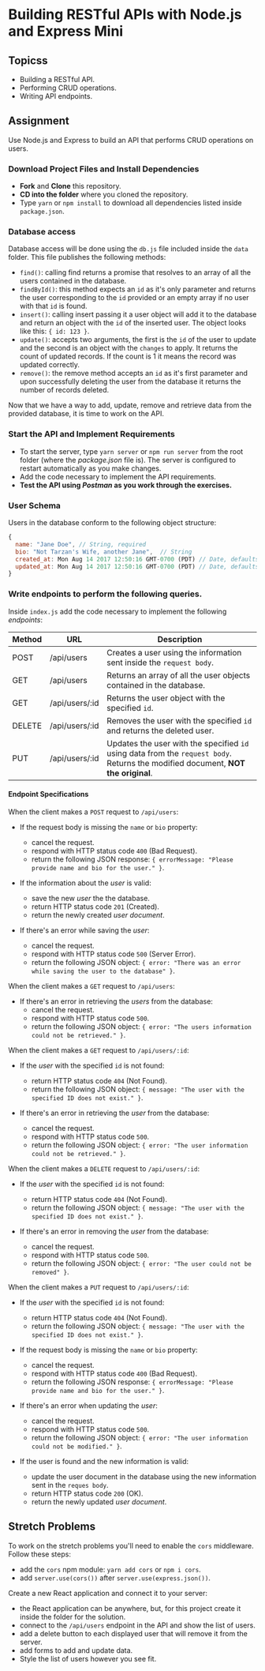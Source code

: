# Building RESTful APIs with Node.js and Express Mini

## Topicss

- Building a RESTful API.
- Performing CRUD operations.
- Writing API endpoints.

## Assignment

Use Node.js and Express to build an API that performs CRUD operations on users.

### Download Project Files and Install Dependencies

- **Fork** and **Clone** this repository.
- **CD into the folder** where you cloned the repository.
- Type `yarn` or `npm install` to download all dependencies listed inside `package.json`.

### Database access

Database access will be done using the `db.js` file included inside the `data` folder. This file publishes the following methods:

- `find()`: calling find returns a promise that resolves to an array of all the users contained in the database.
- `findById()`: this method expects an `id` as it's only parameter and returns the user corresponding to the `id` provided or an empty array if no user with that `id` is found.
- `insert()`: calling insert passing it a user object will add it to the database and return an object with the `id` of the inserted user. The object looks like this: `{ id: 123 }`.
- `update()`: accepts two arguments, the first is the `id` of the user to update and the second is an object with the `changes` to apply. It returns the count of updated records. If the count is 1 it means the record was updated correctly.
- `remove()`: the remove method accepts an `id` as it's first parameter and upon successfully deleting the user from the database it returns the number of records deleted.

Now that we have a way to add, update, remove and retrieve data from the provided database, it is time to work on the API.

### Start the API and Implement Requirements

- To start the server, type `yarn server` or `npm run server` from the root folder (where the _package.json_ file is). The server is configured to restart automatically as you make changes.
- Add the code necessary to implement the API requirements.
- **Test the API using _Postman_ as you work through the exercises.**

### User Schema

Users in the database conform to the following object structure:

```js
{
  name: "Jane Doe", // String, required
  bio: "Not Tarzan's Wife, another Jane",  // String
  created_at: Mon Aug 14 2017 12:50:16 GMT-0700 (PDT) // Date, defaults to current date
  updated_at: Mon Aug 14 2017 12:50:16 GMT-0700 (PDT) // Date, defaults to current date
}
```

### Write endpoints to perform the following queries.

Inside `index.js` add the code necessary to implement the following _endpoints_:

| Method | URL            | Description                                                                                                                       |
| ------ | -------------- | --------------------------------------------------------------------------------------------------------------------------------- |
| POST   | /api/users     | Creates a user using the information sent inside the `request body`.                                                              |
| GET    | /api/users     | Returns an array of all the user objects contained in the database.                                                               |
| GET    | /api/users/:id | Returns the user object with the specified `id`.                                                                                  |
| DELETE | /api/users/:id | Removes the user with the specified `id` and returns the deleted user.                                                            |
| PUT    | /api/users/:id | Updates the user with the specified `id` using data from the `request body`. Returns the modified document, **NOT the original**. |

#### Endpoint Specifications

When the client makes a `POST` request to `/api/users`:

- If the request body is missing the `name` or `bio` property:

  - cancel the request.
  - respond with HTTP status code `400` (Bad Request).
  - return the following JSON response: `{ errorMessage: "Please provide name and bio for the user." }`.

- If the information about the _user_ is valid:

  - save the new _user_ the the database.
  - return HTTP status code `201` (Created).
  - return the newly created _user document_.

- If there's an error while saving the _user_:
  - cancel the request.
  - respond with HTTP status code `500` (Server Error).
  - return the following JSON object: `{ error: "There was an error while saving the user to the database" }`.

When the client makes a `GET` request to `/api/users`:

- If there's an error in retrieving the _users_ from the database:
  - cancel the request.
  - respond with HTTP status code `500`.
  - return the following JSON object: `{ error: "The users information could not be retrieved." }`.

When the client makes a `GET` request to `/api/users/:id`:

- If the _user_ with the specified `id` is not found:

  - return HTTP status code `404` (Not Found).
  - return the following JSON object: `{ message: "The user with the specified ID does not exist." }`.

- If there's an error in retrieving the _user_ from the database:
  - cancel the request.
  - respond with HTTP status code `500`.
  - return the following JSON object: `{ error: "The user information could not be retrieved." }`.

When the client makes a `DELETE` request to `/api/users/:id`:

- If the _user_ with the specified `id` is not found:

  - return HTTP status code `404` (Not Found).
  - return the following JSON object: `{ message: "The user with the specified ID does not exist." }`.

- If there's an error in removing the _user_ from the database:
  - cancel the request.
  - respond with HTTP status code `500`.
  - return the following JSON object: `{ error: "The user could not be removed" }`.

When the client makes a `PUT` request to `/api/users/:id`:

- If the _user_ with the specified `id` is not found:

  - return HTTP status code `404` (Not Found).
  - return the following JSON object: `{ message: "The user with the specified ID does not exist." }`.

- If the request body is missing the `name` or `bio` property:

  - cancel the request.
  - respond with HTTP status code `400` (Bad Request).
  - return the following JSON response: `{ errorMessage: "Please provide name and bio for the user." }`.

- If there's an error when updating the _user_:

  - cancel the request.
  - respond with HTTP status code `500`.
  - return the following JSON object: `{ error: "The user information could not be modified." }`.

- If the user is found and the new information is valid:

  - update the user document in the database using the new information sent in the `reques body`.
  - return HTTP status code `200` (OK).
  - return the newly updated _user document_.

## Stretch Problems

To work on the stretch problems you'll need to enable the `cors` middleware. Follow these steps:

- add the `cors` npm module: `yarn add cors` or `npm i cors`.
- add `server.use(cors())` after `server.use(express.json())`.

Create a new React application and connect it to your server:

- the React application can be anywhere, but, for this project create it inside the folder for the solution.
- connect to the `/api/users` endpoint in the API and show the list of users.
- add a delete button to each displayed user that will remove it from the server.
- add forms to add and update data.
- Style the list of users however you see fit.
